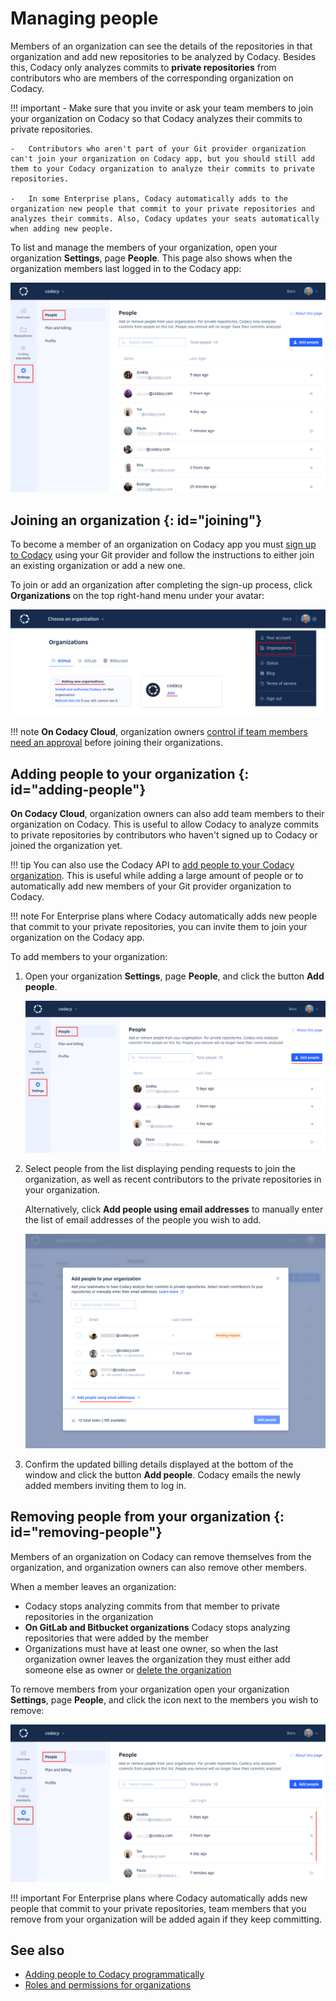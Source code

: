 # Managing people

Members of an organization can see the details of the repositories in that organization and add new repositories to be analyzed by Codacy. Besides this, Codacy only analyzes commits to **private repositories** from contributors who are members of the corresponding organization on Codacy.

!!! important
    -   Make sure that you invite or ask your team members to join your organization on Codacy so that Codacy analyzes their commits to private repositories.

    -   Contributors who aren't part of your Git provider organization can't join your organization on Codacy app, but you should still add them to your Codacy organization to analyze their commits to private repositories.

    -   In some Enterprise plans, Codacy automatically adds to the organization new people that commit to your private repositories and analyzes their commits. Also, Codacy updates your seats automatically when adding new people.

To list and manage the members of your organization, open your organization **Settings**, page **People**. This page also shows when the organization members last logged in to the Codacy app:

![People in an organization](images/organization-people.png)<!--TODO: Update image-->

## Joining an organization {: id="joining"}

To become a member of an organization on Codacy app you must [sign up to Codacy](../getting-started/codacy-quickstart.md) using your Git provider and follow the instructions to either join an existing organization or add a new one.

To join or add an organization after completing the sign-up process, click **Organizations** on the top right-hand menu under your avatar:

![Joining an organization](images/organization-join.png)

!!! note
    **On Codacy Cloud**, organization owners [control if team members need an approval](changing-your-plan-and-billing.md#allowing-new-people-to-join-your-organization) before joining their organizations.

## Adding people to your organization {: id="adding-people"}

**On Codacy Cloud**, organization owners can also add team members to their organization on Codacy. This is useful to allow Codacy to analyze commits to private repositories by contributors who haven't signed up to Codacy or joined the organization yet.

!!! tip
    You can also use the Codacy API to [add people to your Codacy organization](../codacy-api/examples/adding-people-to-codacy-programmatically.md). This is useful while adding a large amount of people or to automatically add new members of your Git provider organization to Codacy.

!!! note
    For Enterprise plans where Codacy automatically adds new people that commit to your private repositories, you can invite them to join your organization on the Codacy app.

To add members to your organization:

1.  Open your organization **Settings**, page **People**, and click the button **Add people**.

    ![Adding members to your organization](images/organization-people-add-button.png)<!--TODO: Update image-->

1.  Select people from the list displaying pending requests to join the organization, as well as recent contributors to the private repositories in your organization.

    Alternatively, click **Add people using email addresses** to manually enter the list of email addresses of the people you wish to add.

    ![Adding members to your organization](images/organization-people-add-modal.png)<!--TODO: Update image-->

1.  Confirm the updated billing details displayed at the bottom of the window and click the button **Add people**. Codacy emails the newly added members inviting them to log in.

## Removing people from your organization {: id="removing-people"}

Members of an organization on Codacy can remove themselves from the organization, and organization owners can also remove other members.

When a member leaves an organization:

-   Codacy stops analyzing commits from that member to private repositories in the organization
-   **On GitLab and Bitbucket organizations** Codacy stops analyzing repositories that were added by the member
-   Organizations must have at least one owner, so when the last organization owner leaves the organization they must either add someone else as owner or [delete the organization](../organizations/what-are-organizations.md#deleting-an-organization)

To remove members from your organization open your organization **Settings**, page **People**, and click the icon next to the members you wish to remove:

![Removing people from your organization](images/organization-people-remove.png)<!--TODO: Update image-->

!!! important
    For Enterprise plans where Codacy automatically adds new people that commit to your private repositories, team members that you remove from your organization will be added again if they keep committing.

## See also

-   [Adding people to Codacy programmatically](../codacy-api/examples/adding-people-to-codacy-programmatically.md)
-   [Roles and permissions for organizations](roles-and-permissions-for-organizations.md)
